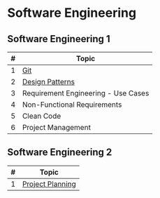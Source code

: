 # Software Engineering

## Software Engineering 1
| # | Topic |
|---| ------|
|1|[Git](https://gist.github.com/tk-codes/ecbd6e433fe5c47cfa24774f04ad1aef)|
|2|[Design Patterns](https://github.com/tk-codes/DesignPatterns.NET)|
|3|Requirement Engineering - Use Cases|
|4|Non-Functional Requirements|
|5|Clean Code|
|6|Project Management|

## Software Engineering 2

| # | Topic |
|---| ------|
|1|[Project Planning](se2/01-project-planning.md)|
